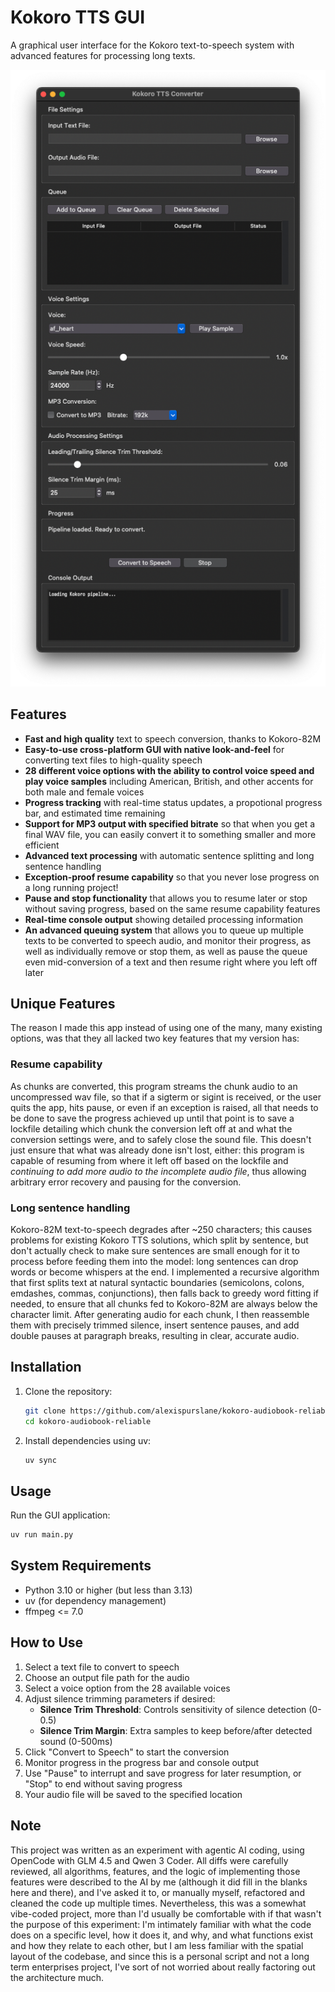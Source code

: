 # Kokoro TTS GUI

A graphical user interface for the Kokoro text-to-speech system with advanced features for processing long texts.

![](./screenshot.png)

## Features

- **Fast and high quality** text to speech conversion, thanks to Kokoro-82M
- **Easy-to-use cross-platform GUI with native look-and-feel** for converting text files to high-quality speech
- **28 different voice options with the ability to control voice speed and play voice samples** including American, British, and other accents for both male and female voices
- **Progress tracking** with real-time status updates, a propotional progress bar, and estimated time remaining
- **Support for MP3 output with specified bitrate** so that when you get a final WAV file, you can easily convert it to something smaller and more efficient
- **Advanced text processing** with automatic sentence splitting and long sentence handling
- **Exception-proof resume capability** so that you never lose progress on a long running project!
- **Pause and stop functionality** that allows you to resume later or stop without saving progress, based on the same resume capability features
- **Real-time console output** showing detailed processing information
- **An advanced queuing system** that allows you to queue up multiple texts to be converted to speech audio, and monitor their progress, as well as individually remove or stop them, as well as pause the queue even mid-conversion of a text and then resume right where you left off later

## Unique Features

The reason I made this app instead of using one of the many, many existing options, was that they all lacked two key features that my version has:

### Resume capability
As chunks are converted, this program streams the chunk audio to an uncompressed wav file, so that if a sigterm or sigint is received, or the user quits the app, hits pause, or even if an exception is raised, all that needs to be done to save the progress achieved up until that point is to save a lockfile detailing which chunk the conversion left off at and what the conversion settings were, and to safely close the sound file. This doesn't just ensure that what was already done isn't lost, either: this program is capable of resuming from where it left off based on the lockfile and *continuing to add more audio to the incomplete audio file*, thus allowing arbitrary error recovery and pausing for the conversion.

### Long sentence handling
Kokoro-82M text-to-speech degrades after ~250 characters; this causes problems for existing Kokoro TTS solutions, which split by sentence, but don't actually check to make sure sentences are small enough for it to process before feeding them into the model: long sentences can drop words or become whispers at the end. I implemented a recursive algorithm that first splits text at natural syntactic boundaries (semicolons, colons, emdashes, commas, conjunctions), then falls back to greedy word fitting if needed, to ensure that all chunks fed to Kokoro-82M are always below the character limit. After generating audio for each chunk, I then reassemble them with precisely trimmed silence, insert sentence pauses, and add double pauses at paragraph breaks, resulting in clear, accurate audio.

### 

## Installation

1. Clone the repository:
   ```bash
   git clone https://github.com/alexispurslane/kokoro-audiobook-reliable.git
   cd kokoro-audiobook-reliable
   ```

2. Install dependencies using uv:
   ```bash
   uv sync
   ```

## Usage

Run the GUI application:
```bash
uv run main.py
```

## System Requirements

- Python 3.10 or higher (but less than 3.13)
- uv (for dependency management)
- ffmpeg <= 7.0

## How to Use

1. Select a text file to convert to speech
2. Choose an output file path for the audio
3. Select a voice option from the 28 available voices
4. Adjust silence trimming parameters if desired:
   - **Silence Trim Threshold**: Controls sensitivity of silence detection (0-0.5)
   - **Silence Trim Margin**: Extra samples to keep before/after detected sound (0-500ms)
5. Click "Convert to Speech" to start the conversion
6. Monitor progress in the progress bar and console output
7. Use "Pause" to interrupt and save progress for later resumption, or "Stop" to end without saving progress
8. Your audio file will be saved to the specified location

## Note

This project was written as an experiment with agentic AI coding, using OpenCode with GLM 4.5 and Qwen 3 Coder. All diffs were carefully reviewed, all algorithms, features, and the logic of implementing those features were described to the AI by me (although it did fill in the blanks here and there), and I've asked it to, or manually myself, refactored and cleaned the code up multiple times. Nevertheless, this was a somewhat vibe-coded project, more than I'd usually be comfortable with if that wasn't the purpose of this experiment: I'm intimately familiar with what the code does on a specific level, how it does it, and why, and what functions exist and how they relate to each other, but I am less familiar with the spatial layout of the codebase, and since this is a personal script and not a long term enterprises project, I've sort of not worried about really factoring out the architecture much.
